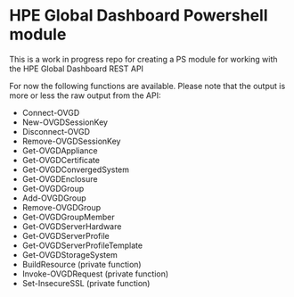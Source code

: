 # HPE Global Dashboard Powershell module

This is a work in progress repo for creating a PS module for working with the HPE Global Dashboard REST API

For now the following functions are available. Please note that the output is more or less the raw output from the API:
- Connect-OVGD
- New-OVGDSessionKey
- Disconnect-OVGD
- Remove-OVGDSessionKey
- Get-OVGDAppliance
- Get-OVGDCertificate
- Get-OVGDConvergedSystem
- Get-OVGDEnclosure
- Get-OVGDGroup
- Add-OVGDGroup
- Remove-OVGDGroup
- Get-OVGDGroupMember
- Get-OVGDServerHardware
- Get-OVGDServerProfile
- Get-OVGDServerProfileTemplate
- Get-OVGDStorageSystem
- BuildResource (private function)
- Invoke-OVGDRequest (private function)
- Set-InsecureSSL (private function)